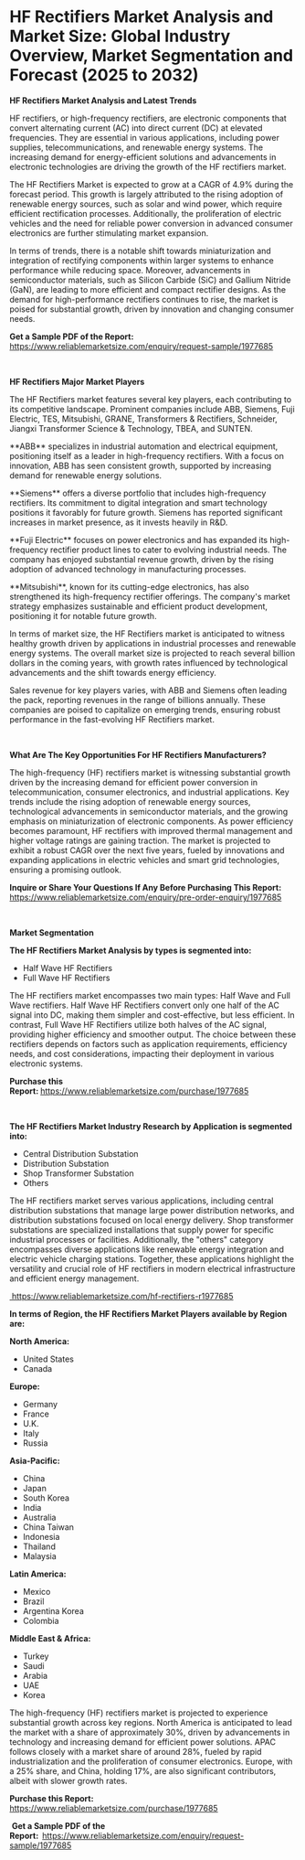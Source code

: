 <p><h1>HF Rectifiers Market Analysis and Market Size: Global Industry Overview, Market Segmentation and Forecast (2025 to 2032)</h1></p><p><strong>HF Rectifiers Market Analysis and Latest Trends</strong></p>
<p><p>HF rectifiers, or high-frequency rectifiers, are electronic components that convert alternating current (AC) into direct current (DC) at elevated frequencies. They are essential in various applications, including power supplies, telecommunications, and renewable energy systems. The increasing demand for energy-efficient solutions and advancements in electronic technologies are driving the growth of the HF rectifiers market.</p><p>The HF Rectifiers Market is expected to grow at a CAGR of 4.9% during the forecast period. This growth is largely attributed to the rising adoption of renewable energy sources, such as solar and wind power, which require efficient rectification processes. Additionally, the proliferation of electric vehicles and the need for reliable power conversion in advanced consumer electronics are further stimulating market expansion.</p><p>In terms of trends, there is a notable shift towards miniaturization and integration of rectifying components within larger systems to enhance performance while reducing space. Moreover, advancements in semiconductor materials, such as Silicon Carbide (SiC) and Gallium Nitride (GaN), are leading to more efficient and compact rectifier designs. As the demand for high-performance rectifiers continues to rise, the market is poised for substantial growth, driven by innovation and changing consumer needs.</p></p>
<p><strong>Get a Sample PDF of the Report:&nbsp;</strong> <a href="https://www.reliablemarketsize.com/enquiry/request-sample/1977685?utm_campaign=3014&utm_medium=2&utm_source=Github&utm_content=ia&utm_term=16042025&utm_id=hf-rectifiers">https://www.reliablemarketsize.com/enquiry/request-sample/1977685</a></p>
<p>&nbsp;</p>
<p><strong>HF Rectifiers Major Market Players</strong></p>
<p><p>The HF Rectifiers market features several key players, each contributing to its competitive landscape. Prominent companies include ABB, Siemens, Fuji Electric, TES, Mitsubishi, GRANE, Transformers & Rectifiers, Schneider, Jiangxi Transformer Science & Technology, TBEA, and SUNTEN.</p><p>**ABB** specializes in industrial automation and electrical equipment, positioning itself as a leader in high-frequency rectifiers. With a focus on innovation, ABB has seen consistent growth, supported by increasing demand for renewable energy solutions.</p><p>**Siemens** offers a diverse portfolio that includes high-frequency rectifiers. Its commitment to digital integration and smart technology positions it favorably for future growth. Siemens has reported significant increases in market presence, as it invests heavily in R&D.</p><p>**Fuji Electric** focuses on power electronics and has expanded its high-frequency rectifier product lines to cater to evolving industrial needs. The company has enjoyed substantial revenue growth, driven by the rising adoption of advanced technology in manufacturing processes.</p><p>**Mitsubishi**, known for its cutting-edge electronics, has also strengthened its high-frequency rectifier offerings. The company's market strategy emphasizes sustainable and efficient product development, positioning it for notable future growth.</p><p>In terms of market size, the HF Rectifiers market is anticipated to witness healthy growth driven by applications in industrial processes and renewable energy systems. The overall market size is projected to reach several billion dollars in the coming years, with growth rates influenced by technological advancements and the shift towards energy efficiency.</p><p>Sales revenue for key players varies, with ABB and Siemens often leading the pack, reporting revenues in the range of billions annually. These companies are poised to capitalize on emerging trends, ensuring robust performance in the fast-evolving HF Rectifiers market.</p></p>
<p>&nbsp;</p>
<p><strong>What Are The Key Opportunities For HF Rectifiers Manufacturers?</strong></p>
<p><p>The high-frequency (HF) rectifiers market is witnessing substantial growth driven by the increasing demand for efficient power conversion in telecommunication, consumer electronics, and industrial applications. Key trends include the rising adoption of renewable energy sources, technological advancements in semiconductor materials, and the growing emphasis on miniaturization of electronic components. As power efficiency becomes paramount, HF rectifiers with improved thermal management and higher voltage ratings are gaining traction. The market is projected to exhibit a robust CAGR over the next five years, fueled by innovations and expanding applications in electric vehicles and smart grid technologies, ensuring a promising outlook.</p></p>
<p><strong>Inquire or Share Your Questions If Any Before Purchasing This Report:</strong> <a href="https://www.reliablemarketsize.com/enquiry/pre-order-enquiry/1977685?utm_campaign=3014&utm_medium=2&utm_source=Github&utm_content=ia&utm_term=16042025&utm_id=hf-rectifiers">https://www.reliablemarketsize.com/enquiry/pre-order-enquiry/1977685</a></p>
<p>&nbsp;</p>
<p><strong>Market Segmentation</strong></p>
<p><strong>The HF Rectifiers Market Analysis by types is segmented into:</strong></p>
<p><ul><li>Half Wave HF Rectifiers</li><li>Full Wave HF Rectifiers</li></ul></p>
<p><p>The HF rectifiers market encompasses two main types: Half Wave and Full Wave rectifiers. Half Wave HF Rectifiers convert only one half of the AC signal into DC, making them simpler and cost-effective, but less efficient. In contrast, Full Wave HF Rectifiers utilize both halves of the AC signal, providing higher efficiency and smoother output. The choice between these rectifiers depends on factors such as application requirements, efficiency needs, and cost considerations, impacting their deployment in various electronic systems.</p></p>
<p><strong>Purchase this Report:&nbsp;</strong><a href="https://www.reliablemarketsize.com/purchase/1977685?utm_campaign=3014&utm_medium=2&utm_source=Github&utm_content=ia&utm_term=16042025&utm_id=hf-rectifiers">https://www.reliablemarketsize.com/purchase/1977685</a></p>
<p>&nbsp;</p>
<p><strong>The HF Rectifiers Market Industry Research by Application is segmented into:</strong></p>
<p><ul><li>Central Distribution Substation</li><li>Distribution Substation</li><li>Shop Transformer Substation</li><li>Others</li></ul></p>
<p><p>The HF rectifiers market serves various applications, including central distribution substations that manage large power distribution networks, and distribution substations focused on local energy delivery. Shop transformer substations are specialized installations that supply power for specific industrial processes or facilities. Additionally, the "others" category encompasses diverse applications like renewable energy integration and electric vehicle charging stations. Together, these applications highlight the versatility and crucial role of HF rectifiers in modern electrical infrastructure and efficient energy management.</p></p>
<p><a href="https://www.reliablemarketsize.com/hf-rectifiers-r1977685?utm_campaign=3014&utm_medium=2&utm_source=Github&utm_content=ia&utm_term=16042025&utm_id=hf-rectifiers">&nbsp;https://www.reliablemarketsize.com/hf-rectifiers-r1977685</a></p>
<p><strong>In terms of Region, the HF Rectifiers Market Players available by Region are:</strong></p>
<p>
    <p> <strong> North America: </strong>
        <ul>
            <li>United States</li>
            <li>Canada</li>
        </ul>
        </p> 
    <p> <strong> Europe: </strong>
        <ul>
            <li>Germany</li>
            <li>France</li>
            <li>U.K.</li>
            <li>Italy</li>
            <li>Russia</li>
        </ul>
        </p> 
    <p> <strong> Asia-Pacific: </strong>
        <ul>
            <li>China</li>
            <li>Japan</li>
            <li>South Korea</li>
            <li>India</li>
            <li>Australia</li>
            <li>China Taiwan</li>
            <li>Indonesia</li>
            <li>Thailand</li>
            <li>Malaysia</li>
        </ul>
        </p> 
    <p> <strong> Latin America: </strong>
        <ul>
            <li>Mexico</li>
            <li>Brazil</li>
            <li>Argentina Korea</li>
            <li>Colombia</li>
        </ul>
        </p> 
    <p> <strong> Middle East & Africa: </strong>
        <ul>
            <li>Turkey</li>
            <li>Saudi</li>
            <li>Arabia</li>
            <li>UAE</li>
            <li>Korea</li>
        </ul>
    </p>
    </p>
<p><p>The high-frequency (HF) rectifiers market is projected to experience substantial growth across key regions. North America is anticipated to lead the market with a share of approximately 30%, driven by advancements in technology and increasing demand for efficient power solutions. APAC follows closely with a market share of around 28%, fueled by rapid industrialization and the proliferation of consumer electronics. Europe, with a 25% share, and China, holding 17%, are also significant contributors, albeit with slower growth rates.</p></p>
<p><strong>Purchase this Report: </strong><a href="https://www.reliablemarketsize.com/purchase/1977685?utm_campaign=3014&utm_medium=2&utm_source=Github&utm_content=ia&utm_term=16042025&utm_id=hf-rectifiers">https://www.reliablemarketsize.com/purchase/1977685</a></p>
<p>&nbsp;<strong>Get a Sample PDF of the Report:&nbsp;&nbsp;</strong><a href="https://www.reliablemarketsize.com/enquiry/request-sample/1977685?utm_campaign=3014&utm_medium=2&utm_source=Github&utm_content=ia&utm_term=16042025&utm_id=hf-rectifiers">https://www.reliablemarketsize.com/enquiry/request-sample/1977685</a></p>
<p><strong></strong></p>
<p><p></p><p></p><p></p></p>
